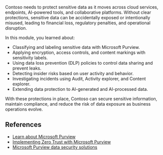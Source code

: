 Contoso needs to protect sensitive data as it moves across cloud services, endpoints, AI-powered tools, and collaborative platforms. Without clear protections, sensitive data can be accidentally exposed or intentionally misused, leading to financial loss, regulatory penalties, and operational disruption.

In this module, you learned about:

- Classifying and labeling sensitive data with Microsoft Purview.
- Applying encryption, access controls, and content markings with sensitivity labels.
- Using data loss prevention (DLP) policies to control data sharing and prevent leaks.
- Detecting insider risks based on user activity and behavior.
- Investigating incidents using Audit, Activity explorer, and Content explorer.
- Extending data protection to AI-generated and AI-processed data.

With these protections in place, Contoso can secure sensitive information, maintain compliance, and reduce the risk of data exposure as business operations evolve.

## References

- [Learn about Microsoft Purview](/purview/purview?azure-portal=true)
- [Implementing Zero Trust with Microsoft Purview](/purview/zero-trust-microsoft-purview?azure-portal=true)
- [Microsoft Purview data security solutions](/purview/purview-security?azure-portal=true)
